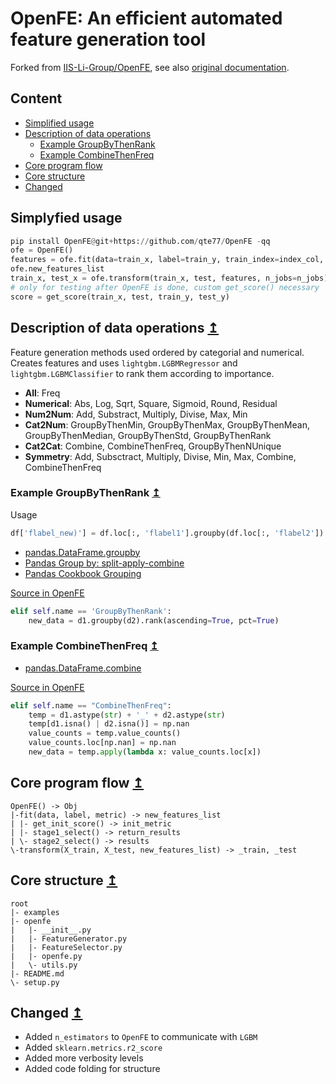 # OpenFE: An efficient automated feature generation tool

Forked from [IIS-Li-Group/OpenFE](https://github.com/IIIS-Li-Group/OpenFE), see also [original documentation](https://openfe-document.readthedocs.io/en/latest/).

## Content

- [Simplified usage](#simplyfied-usage)
- [Description of data operations](#description-of-data-operations)
    - [Example GroupByThenRank](#example-groupbythenrank)
    - [Example CombineThenFreq](#example-combinethenfreq)
- [Core program flow](#core-program-flow)
- [Core structure](#core-structure)
- [Changed](#changed)

## Simplyfied usage

```python
pip install OpenFE@git+https://github.com/qte77/OpenFE -qq
ofe = OpenFE()
features = ofe.fit(data=train_x, label=train_y, train_index=index_col, **ofep)
ofe.new_features_list
train_x, test_x = ofe.transform(train_x, test, features, n_jobs=n_jobs)
# only for testing after OpenFE is done, custom get_score() necessary
score = get_score(train_x, test, train_y, test_y)
```

## Description of data operations [↥](#openfe-an-efficient-automated-feature-generation-tool)

Feature generation methods used ordered by categorial and numerical. Creates features and uses `lightgbm.LGBMRegressor` and `lightgbm.LGBMClassifier` to rank them according to importance. 

* **All**: Freq
* **Numerical**: Abs, Log, Sqrt, Square, Sigmoid, Round, Residual
* **Num2Num**: Add, Substract, Multiply, Divise, Max, Min
* **Cat2Num**: GroupByThenMin, GroupByThenMax, GroupByThenMean, GroupByThenMedian, GroupByThenStd, GroupByThenRank
* **Cat2Cat**: Combine, CombineThenFreq, GroupByThenNUnique
* **Symmetry**: Add, Subsctract, Multiply, Divise, Min, Max, Combine, CombineThenFreq

### Example GroupByThenRank [↥](#openfe-an-efficient-automated-feature-generation-tool)

Usage

```python
df['flabel_new)'] = df.loc[:, 'flabel1'].groupby(df.loc[:, 'flabel2']).rank(ascending=True, pct=True)
```

- [pandas.DataFrame.groupby](https://pandas.pydata.org/pandas-docs/stable/reference/api/pandas.DataFrame.groupby.html)
- [Pandas Group by: split-apply-combine](https://pandas.pydata.org/pandas-docs/stable/user_guide/groupby.html#groupby)
- [Pandas Cookbook Grouping](https://pandas.pydata.org/pandas-docs/stable/user_guide/cookbook.html#cookbook-grouping)

[Source in OpenFE](https://github.com/qte77/OpenFE/blob/c99c96c544a0f620ffe8781753ca9342355bb0bd/openfe/FeatureGenerator.py#L103)


```python
elif self.name == 'GroupByThenRank':
    new_data = d1.groupby(d2).rank(ascending=True, pct=True)
```

### Example CombineThenFreq [↥](#openfe-an-efficient-automated-feature-generation-tool)

- [pandas.DataFrame.combine](https://pandas.pydata.org/pandas-docs/stable/reference/api/pandas.DataFrame.combine.html)

[Source in OpenFE](https://github.com/qte77/OpenFE/blob/c99c96c544a0f620ffe8781753ca9342355bb0bd/openfe/FeatureGenerator.py#L120)


```python
elif self.name == "CombineThenFreq":
    temp = d1.astype(str) + '_' + d2.astype(str)
    temp[d1.isna() | d2.isna()] = np.nan
    value_counts = temp.value_counts()
    value_counts.loc[np.nan] = np.nan
    new_data = temp.apply(lambda x: value_counts.loc[x])
```

## Core program flow [↥](#openfe-an-efficient-automated-feature-generation-tool)

```
OpenFE() -> Obj
|-fit(data, label, metric) -> new_features_list
| |- get_init_score() -> init_metric
| |- stage1_select() -> return_results
| \- stage2_select() -> results
\-transform(X_train, X_test, new_features_list) -> _train, _test
```

## Core structure [↥](#openfe-an-efficient-automated-feature-generation-tool)

```
root
|- examples
|- openfe
|   |- __init__.py
|   |- FeatureGenerator.py
|   |- FeatureSelector.py
|   |- openfe.py
|   \- utils.py
|- README.md
\- setup.py
```

## Changed [↥](#openfe-an-efficient-automated-feature-generation-tool)

* Added `n_estimators` to `OpenFE` to communicate with `LGBM`
* Added `sklearn.metrics.r2_score`
* Added more verbosity levels
* Added code folding for structure
